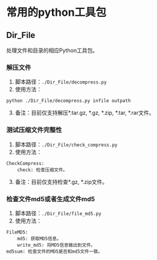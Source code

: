 # 常用的python工具包
## Dir_File
处理文件和目录的相应Python工具包。
### 解压文件
1. 脚本路径：`./Dir_File/decompress.py`
2. 使用方法：
```
python ./Dir_File/decompress.py infile outpath
```
3. 备注：目前仅支持解压\*.tar.gz, \*.gz, \*.zip, \*.tar, \*.rar文件。

### 测试压缩文件完整性
1. 脚本路径：`./Dir_File/check_compress.py`
2. 使用方法：
```
CheckCompress:
    check: 检查压缩文件。
```
3. 备注：目前仅支持检查\*.gz, \*.zip文件。

### 检查文件md5或者生成文件md5
1. 脚本路径：`./Dir_File/file_md5.py`
2. 使用方法：
```
FileMD5:
    md5: 获取MD5信息。
    write_md5: 将MD5信息输出到文件。
md5sum: 检查文件的MD5是否和md5文件一致。
```
